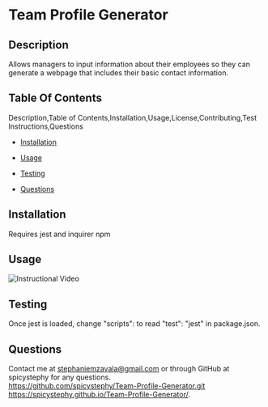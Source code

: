 # Team Profile Generator

## Description
Allows managers to input information about their employees so they can generate a webpage that includes their basic contact information.
    
## Table Of Contents
Description,Table of Contents,Installation,Usage,License,Contributing,Test Instructions,Questions
    
 * [Installation](#installation)

 * [Usage](#usage)

 * [Testing](#testing)

 * [Questions](#questions)

## Installation
Requires jest and inquirer npm


## Usage
![Instructional Video]()


## Testing
Once jest is loaded, change "scripts": to read "test": "jest" in package.json.


## Questions
Contact me at stephaniemzavala@gmail.com or through GitHub at spicystephy for any questions.
<br>https://github.com/spicystephy/Team-Profile-Generator.git
<br>https://spicystephy.github.io/Team-Profile-Generator/.